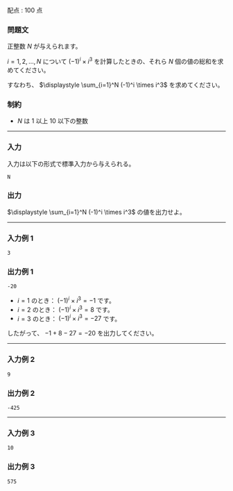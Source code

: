 配点 : $100$ 点

### 問題文

正整数 $N$ が与えられます。

$i=1,2,\ldots,N$ について $(-1)^i \times i^3$ を計算したときの、それら $N$ 個の値の総和を求めてください。

すなわち、 $\displaystyle \sum_{i=1}^N (-1)^i \times i^3$ を求めてください。

### 制約

  * $N$ は $1$ 以上 $10$ 以下の整数



* * *

### 入力

入力は以下の形式で標準入力から与えられる。
    
    
    N

### 出力

$\displaystyle \sum_{i=1}^N (-1)^i \times i^3$ の値を出力せよ。

* * *

### 入力例 1
    
    
    3

### 出力例 1
    
    
    -20

  * $i=1$ のとき： $(-1)^i\times i^3=-1$ です。
  * $i=2$ のとき： $(-1)^i\times i^3=8$ です。
  * $i=3$ のとき： $(-1)^i\times i^3=-27$ です。



したがって、 $-1 + 8 - 27 = -20$ を出力してください。

* * *

### 入力例 2
    
    
    9

### 出力例 2
    
    
    -425

* * *

### 入力例 3
    
    
    10

### 出力例 3
    
    
    575